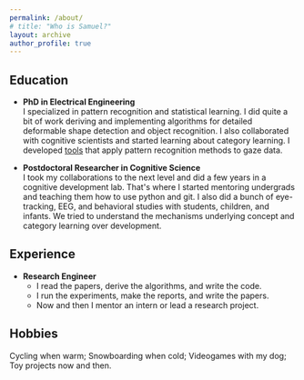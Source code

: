 ```yaml
---
permalink: /about/
# title: "Who is Samuel?"
layout: archive
author_profile: true
---
```


## Education

- **PhD in Electrical Engineering**  
I specialized in pattern recognition and statistical learning. I did quite a bit of work deriving and implementing algorithms for detailed deformable shape detection and object recognition. I also collaborated with cognitive scientists and started learning about category learning. I developed <a href="https://github.com/sriveravi/GVSToolbox">tools</a> that apply pattern recognition methods to gaze data.  

- **Postdoctoral Researcher in Cognitive Science**  
I took my collaborations to the next level and did a few years in a cognitive development lab. That's where I started mentoring undergrads and teaching them how to use python and git. I also did a bunch of eye-tracking, EEG, and behavioral studies with students, children, and infants. We tried to understand the mechanisms underlying concept and category learning over development.

## Experience

- **Research Engineer**  
    - I read the papers, derive the algorithms, and write the code.  
    - I run the experiments, make the reports, and write the papers.  
    - Now and then I mentor an intern or lead a research project.  

## Hobbies

Cycling when warm; Snowboarding when cold; Videogames with my dog; Toy projects now and then.

<!-- 
<form action="https://formspree.io/your@email.com" method="POST">
    <input type="text" placeholder="Name" name="name">
    <input type="email" placeholder="Email" name="_replyto" required>
    <input type="submit" value="Send">
</form> -->